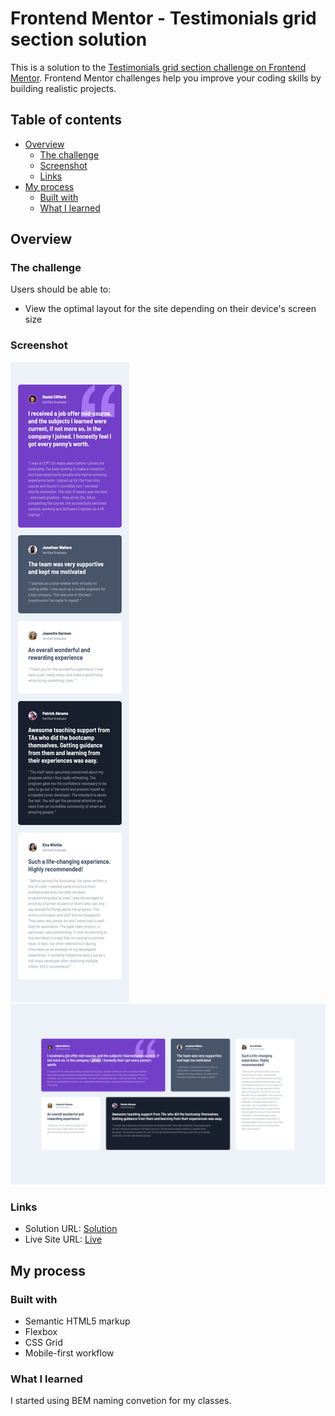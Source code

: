 # Frontend Mentor - Testimonials grid section solution

This is a solution to the [Testimonials grid section challenge on Frontend Mentor](https://www.frontendmentor.io/challenges/testimonials-grid-section-Nnw6J7Un7). Frontend Mentor challenges help you improve your coding skills by building realistic projects.

## Table of contents

- [Overview](#overview)
  - [The challenge](#the-challenge)
  - [Screenshot](#screenshot)
  - [Links](#links)
- [My process](#my-process)
  - [Built with](#built-with)
  - [What I learned](#what-i-learned)

## Overview

### The challenge

Users should be able to:

- View the optimal layout for the site depending on their device's screen size

### Screenshot

![](./mobileScreen.png)
![](./desktopScreen.png)

### Links

- Solution URL: [Solution](https://github.com/Hekimianz/testimonials)
- Live Site URL: [Live](https://hekimianz.github.io/testimonials/)

## My process

### Built with

- Semantic HTML5 markup
- Flexbox
- CSS Grid
- Mobile-first workflow

### What I learned

I started using BEM naming convetion for my classes.
